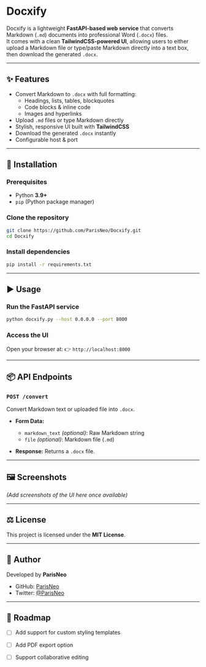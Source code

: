 # Docxify

Docxify is a lightweight **FastAPI-based web service** that converts Markdown (`.md`) documents into professional Word (`.docx`) files.  
It comes with a clean **TailwindCSS-powered UI**, allowing users to either upload a Markdown file or type/paste Markdown directly into a text box, then download the generated `.docx`.

---

## ✨ Features
- Convert Markdown to `.docx` with full formatting:
  - Headings, lists, tables, blockquotes
  - Code blocks & inline code
  - Images and hyperlinks
- Upload `.md` files or type Markdown directly
- Stylish, responsive UI built with **TailwindCSS**
- Download the generated `.docx` instantly
- Configurable host & port

---

## 🚀 Installation

### Prerequisites
- Python **3.9+**
- `pip` (Python package manager)

### Clone the repository
```bash
git clone https://github.com/ParisNeo/Docxify.git
cd Docxify
````

### Install dependencies

```bash
pip install -r requirements.txt
```

---

## ▶️ Usage

### Run the FastAPI service

```bash
python docxify.py --host 0.0.0.0 --port 8000
```

### Access the UI

Open your browser at:
👉 `http://localhost:8000`

---

## 📦 API Endpoints

### `POST /convert`

Convert Markdown text or uploaded file into `.docx`.

* **Form Data:**

  * `markdown_text` *(optional)*: Raw Markdown string
  * `file` *(optional)*: Markdown file (`.md`)

* **Response:**
  Returns a `.docx` file.

---

## 🖼️ Screenshots

*(Add screenshots of the UI here once available)*

---

## ⚖️ License

This project is licensed under the **MIT License**.

---

## 👤 Author

Developed by **ParisNeo**

* GitHub: [ParisNeo](https://github.com/ParisNeo)
* Twitter: [@ParisNeo](https://twitter.com/ParisNeo)

---

## 📝 Roadmap

* [ ] Add support for custom styling templates
* [ ] Add PDF export option
* [ ] Support collaborative editing

